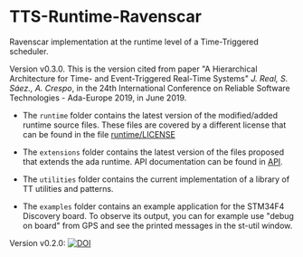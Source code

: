 # TTS-Runtime-Ravenscar
Ravenscar implementation at the runtime level of a Time-Triggered scheduler.

Version v0.3.0.
This is the version cited from paper "A Hierarchical Architecture for Time- and Event-Triggered Real-Time Systems"
_J. Real, S. Sáez., A. Crespo_, in the 24th International Conference on Reliable Software Technologies - Ada-Europe 2019, in June 2019.

 - The `runtime` folder contains the latest version of the modified/added runtime source files. These files are covered by a different license that can be found in the file [runtime/LICENSE](runtime/LICENSE)

 - The `extensions` folder contains the latest version of the files proposed that extends the ada runtime. API documentation can be found in [API](doc/API.md).

 - The `utilities` folder contains the current implementation of a library of TT utilities and patterns.

 - The `examples` folder contains an example application for the STM34F4 Discovery board. To observe its output, you can for example use "debug on board" from GPS and see the printed messages in the st-util window.


Version v0.2.0: <a href="https://doi.org/10.5281/zenodo.3490505"><img src="https://zenodo.org/badge/DOI/10.5281/zenodo.3490505.svg" alt="DOI"></a>

